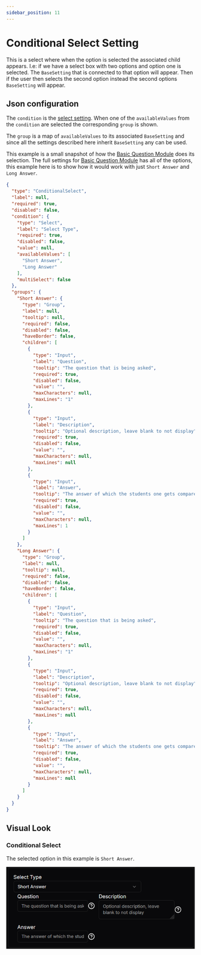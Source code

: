 ```yaml
---
sidebar_position: 11
---
```


# Conditional Select Setting
This is a select where when the option is selected the associated child appears. I.e: if we have a select box with two options and option one is selected. The `BaseSetting` that is connected to that option will appear. Then if the user then selects the second option instead the second options `BaseSetting` will appear.

## Json configuration
The `condition` is the [select setting](select-setting.md). When one of the `availableValues` from the `condition` are selected the corresponding `group` is shown. 

The `group` is a map of `availableValues` to its associated `BaseSetting` and since all the settings described here inherit `BaseSetting` any can be used.


This example is a small snapshot of how the [Basic Question Module](/docs/example-modules/basic-question-module) does its selection. The full settings for [Basic Question Module](/docs/example-modules/basic-question-module) has all of the options, this example here is to show how it would work with just `Short Answer` and `Long Answer`.
```json
{
  "type": "ConditionalSelect",
  "label": null,
  "required": true,
  "disabled": false,
  "condition": {
    "type": "Select",
    "label": "Select Type",
    "required": true,
    "disabled": false,
    "value": null,
    "availableValues": [
      "Short Answer",
      "Long Answer"
    ],
    "multiSelect": false
  },
  "groups": {
    "Short Answer": {
      "type": "Group",
      "label": null,
      "tooltip": null,
      "required": false,
      "disabled": false,
      "haveBorder": false,
      "children": [
        {
          "type": "Input",
          "label": "Question",
          "tooltip": "The question that is being asked",
          "required": true,
          "disabled": false,
          "value": "",
          "maxCharacters": null,
          "maxLines": "1"
        },
        {
          "type": "Input",
          "label": "Description",
          "tooltip": "Optional description, leave blank to not display",
          "required": true,
          "disabled": false,
          "value": "",
          "maxCharacters": null,
          "maxLines": null
        },
        {
          "type": "Input",
          "label": "Answer",
          "tooltip": "The answer of which the students one gets compared to",
          "required": true,
          "disabled": false,
          "value": "",
          "maxCharacters": null,
          "maxLines": 1
        }
      ]
    },
    "Long Answer": {
      "type": "Group",
      "label": null,
      "tooltip": null,
      "required": false,
      "disabled": false,
      "haveBorder": false,
      "children": [
        {
          "type": "Input",
          "label": "Question",
          "tooltip": "The question that is being asked",
          "required": true,
          "disabled": false,
          "value": "",
          "maxCharacters": null,
          "maxLines": "1"
        },
        {
          "type": "Input",
          "label": "Description",
          "tooltip": "Optional description, leave blank to not display",
          "required": true,
          "disabled": false,
          "value": "",
          "maxCharacters": null,
          "maxLines": null
        },
        {
          "type": "Input",
          "label": "Answer",
          "tooltip": "The answer of which the students one gets compared to",
          "required": true,
          "disabled": false,
          "value": "",
          "maxCharacters": null,
          "maxLines": null
        }
      ]
    }
  }
}
```

## Visual Look
### Conditional Select
The selected option in this example is `Short Answer`.

![Conditional Select](./img/conditional-select.png)